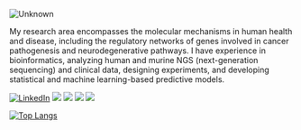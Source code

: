 ![Unknown](https://github.com/user-attachments/assets/8c07c627-bedf-4cc4-99b7-d6c7ab8c1124)

My research area encompasses the molecular mechanisms in human health and disease, including the regulatory networks of genes involved in cancer pathogenesis and neurodegenerative pathways. I have experience in bioinformatics, analyzing human and murine NGS (next-generation sequencing) and clinical data, designing experiments, and developing statistical and machine learning-based predictive models.

<!-- https://github-readme-stats.vercel.app/api?username=DennisHartrampf&show_icons=true -->
<p>
  <a href="https://www.linkedin.com/in/barbara-dalmaso/"><img src="https://img.shields.io/badge/LinkedIn--_.svg?style=social&logo=linkedin" alt="LinkedIn"></a>
  <a href="https://scholar.google.com.br/citations?user=UlVgVu0AAAAJ&hl=pt-BR"><img src="https://img.shields.io/badge/Google_Scholar-blue?style=flat-square"></a>
  <a href="https://orcid.org/0000-0002-1189-5837"><img src="https://img.shields.io/badge/ORCID-green?style=flat-square"></a>
  <a href="https://www.researchgate.net/profile/Barbara-Dalmaso"><img src="https://img.shields.io/badge/Research_Gate-cyan?style=flat-square"></a>
  <a href="https://pubmed.ncbi.nlm.nih.gov/?term=Dalmaso%2C+Barbara%5BAuthor%5D&sort=relevance"><img src="https://img.shields.io/badge/PubMed-darkblue?style=flat-square"></a>

[![Top Langs](https://github-readme-stats.vercel.app/api/top-langs/?username=barbaradalmaso&layout=compact&theme=dracula)](https://github.com/barbaradalmaso/github-readme-stats)
